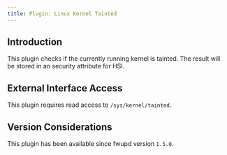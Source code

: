 ```yaml
---
title: Plugin: Linux Kernel Tainted
---
```


## Introduction

This plugin checks if the currently running kernel is tainted. The result will
be stored in an security attribute for HSI.

## External Interface Access

This plugin requires read access to `/sys/kernel/tainted`.

## Version Considerations

This plugin has been available since fwupd version `1.5.0`.
